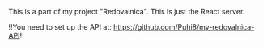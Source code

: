 This is a part of my project "Redovalnica". This is just the React server. 

!!You need to set up the API at: https://github.com/Puhi8/my-redovalnica-API!!